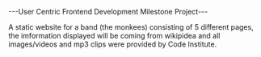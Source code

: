 ---User Centric Frontend Development Milestone Project---

A static website for a band (the monkees) consisting of 5 different pages, the imformation displayed will be coming from wikipidea and all images/videos and mp3 clips were provided by Code Institute.
